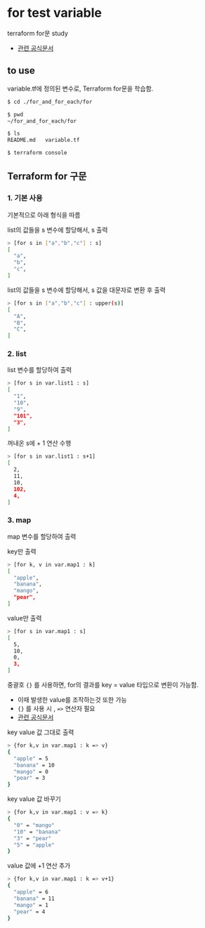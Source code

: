 # for test variable
terraform for문 study
- [관련 공식문서](https://developer.hashicorp.com/terraform/language/expressions/for)

## to use
variable.tf에 정의된 변수로, Terraform for문을 학습함.

```bash
$ cd ./for_and_for_each/for

$ pwd
~/for_and_for_each/for

$ ls
README.md   variable.tf

$ terraform console
```

## Terraform for 구문
### 1. 기본 사용
기본적으로 아래 형식을 따름

list의 값들을 s 변수에 할당해서, s 출력
```bash
> [for s in ["a","b","c"] : s]
[
  "a",
  "b",
  "c",
]
```

list의 값들을 s 변수에 할당해서, s 값을 대문자로 변환 후 출력
```bash
> [for s in ["a","b","c"] : upper(s)]
[
  "A",
  "B",
  "C",
]
```

### 2. list
list 변수를 할당하여 출력
```bash
> [for s in var.list1 : s]
[
  "1",
  "10",
  "9",
  "101",
  "3",
]
```

꺼내온 s에 + 1 연산 수행
```bash
> [for s in var.list1 : s+1]
[
  2,
  11,
  10,
  102,
  4,
]
```

### 3. map
map 변수를 할당하여 출력

key만 출력
```bash
> [for k, v in var.map1 : k]
[
  "apple",
  "banana",
  "mango",
  "pear",
]
```

value만 출력
```bash
> [for s in var.map1 : s]
[
  5,
  10,
  0,
  3,
]
```

중괄호 ```{}``` 를 사용하면, for의 결과를 key = value 타입으로 변환이 가능함.
- 이때 발생한 value를 조작하는것 또한 가능 
- ```{}``` 를 사용 시 , ```=>``` 연산자 필요
- [관련 공식문서](https://developer.hashicorp.com/terraform/language/expressions/for#result-types)


key value 값 그대로 출력
```bash
> {for k,v in var.map1 : k => v}
{
  "apple" = 5
  "banana" = 10
  "mango" = 0
  "pear" = 3
}
```

key value 값 바꾸기
```bash
> {for k,v in var.map1 : v => k}
{
  "0" = "mango"
  "10" = "banana"
  "3" = "pear"
  "5" = "apple"
}
```

value 값에 +1 연산 추가
```bash
> {for k,v in var.map1 : k => v+1}
{
  "apple" = 6
  "banana" = 11
  "mango" = 1
  "pear" = 4
}
```
